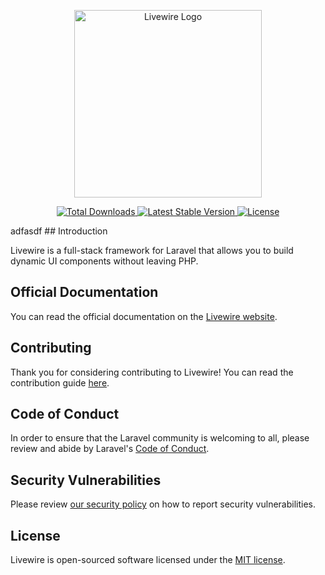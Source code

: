 <p align="center"><img width="300" src="/art/logo.svg" alt="Livewire Logo"></p>

<p align="center">
    <a href="https://packagist.org/packages/livewire/livewire">
        <img src="https://poser.pugx.org/livewire/livewire/d/total.svg" alt="Total Downloads">
    </a>
    <a href="https://packagist.org/packages/livewire/livewire">
        <img src="https://poser.pugx.org/livewire/livewire/v/stable.svg" alt="Latest Stable Version">
    </a>
    <a href="https://packagist.org/packages/livewire/livewire">
        <img src="https://poser.pugx.org/livewire/livewire/license.svg" alt="License">
    </a>
</p>
adfasdf
## Introduction

Livewire is a full-stack framework for Laravel that allows you to build dynamic UI components without leaving PHP.

## Official Documentation

You can read the official documentation on the [Livewire website](https://livewire.laravel.com/docs).

## Contributing
<a name="contributing"></a>

Thank you for considering contributing to Livewire! You can read the contribution guide [here](.github/CONTRIBUTING.md).

## Code of Conduct
<a name="code-of-conduct"></a>

In order to ensure that the Laravel community is welcoming to all, please review and abide by Laravel's [Code of Conduct](https://laravel.com/docs/contributions#code-of-conduct).

## Security Vulnerabilities
<a name="security-vulnerabilities"></a>

Please review [our security policy](https://github.com/livewire/livewire/security/policy) on how to report security vulnerabilities.

## License
<a name="license"></a>

Livewire is open-sourced software licensed under the [MIT license](LICENSE.md).
